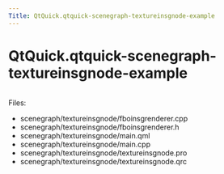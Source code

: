 ```yaml
---
Title: QtQuick.qtquick-scenegraph-textureinsgnode-example
---
```


# QtQuick.qtquick-scenegraph-textureinsgnode-example

<span class="subtitle"></span>
<!-- $$$scenegraph/textureinsgnode-description -->
<p class="centerAlign"><img src="https://developer.ubuntu.com/static/devportal_uploaded/7cc7deaa-aae7-4e48-8e47-1b730fed17ac-../qtquick-scenegraph-textureinsgnode-example/images/textureinsgnode-example.jpg" alt="" /></p><p>Files:</p>
<ul>
<li>scenegraph/textureinsgnode/fboinsgrenderer.cpp</li>
<li>scenegraph/textureinsgnode/fboinsgrenderer.h</li>
<li>scenegraph/textureinsgnode/main.qml</li>
<li>scenegraph/textureinsgnode/main.cpp</li>
<li>scenegraph/textureinsgnode/textureinsgnode.pro</li>
<li>scenegraph/textureinsgnode/textureinsgnode.qrc</li>
</ul>
<!-- @@@scenegraph/textureinsgnode -->
